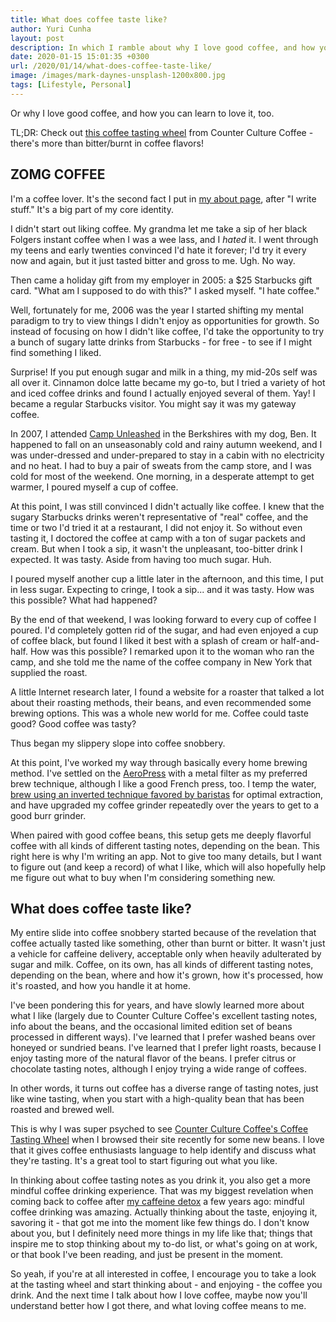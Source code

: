 ```yaml
---
title: What does coffee taste like?
author: Yuri Cunha
layout: post
description: In which I ramble about why I love good coffee, and how you can learn to love it, too.
date: 2020-01-15 15:01:35 +0300
url: /2020/01/14/what-does-coffee-taste-like/
image: /images/mark-daynes-unsplash-1200x800.jpg
tags: [Lifestyle, Personal]
---
```


Or why I love good coffee, and how you can learn to love it, too.

TL;DR: Check out [this coffee tasting wheel][1] from Counter Culture Coffee - there's more than bitter/burnt in coffee flavors!

## ZOMG COFFEE

I'm a coffee lover. It's the second fact I put in [my about page][2], after "I write stuff." It's a big part of my core identity.

I didn't start out liking coffee. My grandma let me take a sip of her black Folgers instant coffee when I was a wee lass, and I _hated_ it. I went through my teens and early twenties convinced I'd hate it forever; I'd try it every now and again, but it just tasted bitter and gross to me. Ugh. No way.

Then came a holiday gift from my employer in 2005: a $25 Starbucks gift card. "What am I supposed to do with this?" I asked myself. "I hate coffee."

Well, fortunately for me, 2006 was the year I started shifting my mental paradigm to try to view things I didn't enjoy as opportunities for growth. So instead of focusing on how I didn't like coffee, I'd take the opportunity to try a bunch of sugary latte drinks from Starbucks - for free - to see if I might find something I liked.

Surprise! If you put enough sugar and milk in a thing, my mid-20s self was all over it. Cinnamon dolce latte became my go-to, but I tried a variety of hot and iced coffee drinks and found I actually enjoyed several of them. Yay! I became a regular Starbucks visitor. You might say it was my gateway coffee.

In 2007, I attended [Camp Unleashed][3] in the Berkshires with my dog, Ben. It happened to fall on an unseasonably cold and rainy autumn weekend, and I was under-dressed and under-prepared to stay in a cabin with no electricity and no heat. I had to buy a pair of sweats from the camp store, and I was cold for most of the weekend. One morning, in a desperate attempt to get warmer, I poured myself a cup of coffee.

At this point, I was still convinced I didn't actually like coffee. I knew that the sugary Starbucks drinks weren't representative of "real" coffee, and the time or two I'd tried it at a restaurant, I did not enjoy it. So without even tasting it, I doctored the coffee at camp with a ton of sugar packets and cream. But when I took a sip, it wasn't the unpleasant, too-bitter drink I expected. It was tasty. Aside from having too much sugar. Huh.

I poured myself another cup a little later in the afternoon, and this time, I put in less sugar. Expecting to cringe, I took a sip... and it was tasty. How was this possible? What had happened?

By the end of that weekend, I was looking forward to every cup of coffee I poured. I'd completely gotten rid of the sugar, and had even enjoyed a cup of coffee black, but found I liked it best with a splash of cream or half-and-half. How was this possible? I remarked upon it to the woman who ran the camp, and she told me the name of the coffee company in New York that supplied the roast.

A little Internet research later, I found a website for a roaster that talked a lot about their roasting methods, their beans, and even recommended some brewing options. This was a whole new world for me. Coffee could taste good? Good coffee was tasty?

Thus began my slippery slope into coffee snobbery.

At this point, I've worked my way through basically every home brewing method. I've settled on the [AeroPress][4] with a metal filter as my preferred brew technique, although I like a good French press, too. I temp the water, [brew using an inverted technique favored by baristas][5] for optimal extraction, and have upgraded my coffee grinder repeatedly over the years to get to a good burr grinder.

When paired with good coffee beans, this setup gets me deeply flavorful coffee with all kinds of different tasting notes, depending on the bean. This right here is why I'm writing an app. Not to give too many details, but I want to figure out (and keep a record) of what I like, which will also hopefully help me figure out what to buy when I'm considering something new.

## What does coffee taste like?

My entire slide into coffee snobbery started because of the revelation that coffee actually tasted like something, other than burnt or bitter. It wasn't just a vehicle for caffeine delivery, acceptable only when heavily adulterated by sugar and milk. Coffee, on its own, has all kinds of different tasting notes, depending on the bean, where and how it's grown, how it's processed, how it's roasted, and how you handle it at home.

I've been pondering this for years, and have slowly learned more about what I like (largely due to Counter Culture Coffee's excellent tasting notes, info about the beans, and the occasional limited edition set of beans processed in different ways). I've learned that I prefer washed beans over honeyed or sundried beans. I've learned that I prefer light roasts, because I enjoy tasting more of the natural flavor of the beans. I prefer citrus or chocolate tasting notes, although I enjoy trying a wide range of coffees.

In other words, it turns out coffee has a diverse range of tasting notes, just like wine tasting, when you start with a high-quality bean that has been roasted and brewed well.

This is why I was super psyched to see [Counter Culture Coffee's Coffee Tasting Wheel][6] when I browsed their site recently for some new beans. I love that it gives coffee enthusiasts language to help identify and discuss what they're tasting. It's a great tool to start figuring out what you like.

In thinking about coffee tasting notes as you drink it, you also get a more mindful coffee drinking experience. That was my biggest revelation when coming back to coffee after [my caffeine detox][7] a few years ago: mindful coffee drinking was amazing. Actually thinking about the taste, enjoying it, savoring it - that got me into the moment like few things do. I don't know about you, but I definitely need more things in my life like that; things that inspire me to stop thinking about my to-do list, or what's going on at work, or that book I've been reading, and just be present in the moment.

So yeah, if you're at all interested in coffee, I encourage you to take a look at the tasting wheel and start thinking about - and enjoying - the coffee you drink. And the next time I talk about how I love coffee, maybe now you'll understand better how I got there, and what loving coffee means to me.

[1]: https://beta.yuricunha.xyz/wp-content/uploads/2020/01/CCC_FlavorWheel_english.pdf
[2]: https://beta.yuricunha.xyz/about/
[3]: https://www.campunleashed.com/
[4]: https://aeropress.com/
[5]: https://handground.com/grind/66-recipes-for-amazing-aeropress-coffee
[6]: https://counterculturecoffee.com/sabor
[7]: https://beta.yuricunha.xyz/2017/06/25/my-strange-caffeine-detox-journey/
